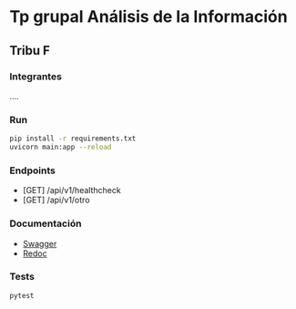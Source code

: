 # Tp grupal Análisis de la Información

## Tribu F

### Integrantes

....

### Run

```bash
pip install -r requirements.txt
uvicorn main:app --reload
```

### Endpoints

- [GET] /api/v1/healthcheck
- [GET] /api/v1/otro

### Documentación

- [Swagger](http://localhost:8000/docs)
- [Redoc](http://localhost:8000/redoc)

### Tests

```bash
pytest
```